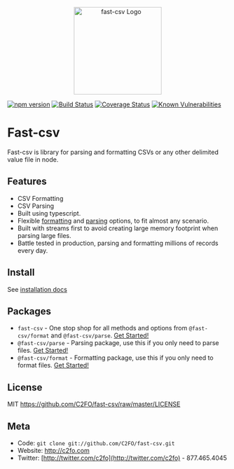 <p align="center">
  <a href="https://c2fo.io/fast-csv" target="blank"><img src="https://c2fo.io/fast-csv/img/logo.svg" width="200" alt="fast-csv Logo" /></a>
</p>

[![npm version](https://img.shields.io/npm/v/fast-csv.svg)](https://www.npmjs.org/package/fast-csv)
[![Build Status](https://travis-ci.org/C2FO/fast-csv.svg?branch=master)](https://travis-ci.org/C2FO/fast-csv)
[![Coverage Status](https://coveralls.io/repos/github/C2FO/fast-csv/badge.svg?branch=master)](https://coveralls.io/github/C2FO/fast-csv?branch=master)
[![Known Vulnerabilities](https://snyk.io/test/github/C2FO/fast-csv/badge.svg?targetFile=package.json)](https://snyk.io/test/github/C2FO/fast-csv?targetFile=package.json)

# Fast-csv

Fast-csv is library for parsing and formatting CSVs or any other delimited value file in node.

## Features

* CSV Formatting
* CSV Parsing
* Built using typescript.
* Flexible [formatting](https://c2fo.io/fast-csv/docs/formatting/options) and [parsing](https://c2fo.io/fast-csv/docs/parsing/options) options, to fit almost any scenario.  
* Built with streams first to avoid creating large memory footprint when parsing large files. 
* Battle tested in production, parsing and formatting millions of records every day.

## Install 

See [installation docs](https://c2fo.io/fast-csv/docs/introduction/install)

## Packages


* `fast-csv` - One stop shop for all methods and options from `@fast-csv/format` and `@fast-csv/parse`. [Get Started!](https://c2fo.io/fast-csv/docs/introduction/getting-started)
* `@fast-csv/parse` - Parsing package, use this if you only need to parse files. [Get Started!](https://c2fo.io/fast-csv/docs/parsing/getting-started)
* `@fast-csv/format` - Formatting package, use this if you only need to format files. [Get Started!](https://c2fo.io/fast-csv/docs/formatting/getting-started)

## License

MIT <https://github.com/C2FO/fast-csv/raw/master/LICENSE>

## Meta
* Code: `git clone git://github.com/C2FO/fast-csv.git`
* Website: <http://c2fo.com>
* Twitter: [http://twitter.com/c2fo](http://twitter.com/c2fo) - 877.465.4045

